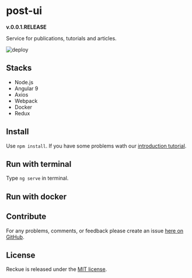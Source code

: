 # post-ui
**v.0.0.1.RELEASE**

Service for publications, tutorials and articles.

![deploy](https://github.com/Reckue/post-ui/workflows/deploy/badge.svg)

## Stacks
- Node.js
- Angular 9
- Axios
- Webpack
- Docker
- Redux

## Install
Use `npm install`. If you have some problems wath our [introduction tutorial](https://github.com/Reckue/docs/blob/master/introduction/Frontend.md).

## Run with terminal
Type `ng serve` in terminal.

## Run with docker

## Contribute
For any problems, comments, or feedback please create an issue [here on GitHub](https://github.com/Reckue/post-ui/issues).
<br>

## License
Reckue is released under the [MIT license](https://en.wikipedia.org/wiki/MIT_License).
